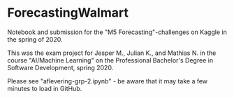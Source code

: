# ForecastingWalmart
Notebook and submission for the "M5 Forecasting"-challenges on Kaggle in the spring of 2020.

This was the exam project for Jesper M., Julian K., and Mathias N. in the course "AI/Machine Learning" on the Professional Bachelor's Degree in Software Development, spring 2020.

Please see "aflevering-grp-2.ipynb" - be aware that it may take a few minutes to load in GitHub.
